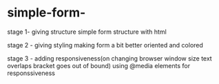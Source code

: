 # simple-form-
stage 1- giving structure
simple form structure with html

stage 2 - giving styling
making form a bit better oriented and colored

stage 3 - adding responsiveness(on changing browser window size text overlaps bracket goes out of bound)
using @media elements for responssiveness 